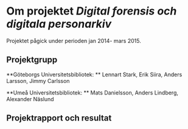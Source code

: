 # Om projektet *Digital forensis och digitala personarkiv*
Projektet pågick under perioden jan 2014- mars 2015.

## Projektgrupp
**Göteborgs Universitetsbibliotek: ** Lennart Stark, Erik Siira, Anders Larsson, Jimmy Carlsson

**Umeå Universitetsbibliotek: ** Mats Danielsson, Anders Lindberg, Alexander Näslund 

## Projektrapport och resultat